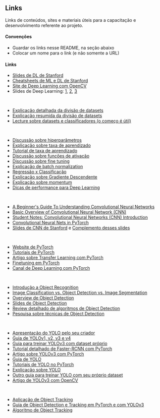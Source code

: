 ## Links

Links de conteúdos, sites e materiais úteis para a capacitação e desenvolvimento referente ao projeto.

#### Convenções

- Guardar os links nesse README, na seção abaixo
- Colocar um nome para o link (e não somente a URL)

#### Links

- [Slides de DL de Stanford](https://cs230.stanford.edu/winter2020/)
- [Cheatsheets de ML e DL de Stanford](https://stanford.edu/~shervine/teaching/)
- [Site de Deep Learning com OpenCV](https://www.learnopencv.com/)
- Slides de Deep Learning: [1](https://www.dropbox.com/s/7udotem1daz265x/AAAI2017-1-0205c.pdf?dl=0), [2](https://www.dropbox.com/s/qfz34ba3ftuli6b/AAAI2017-2-0203.pdf), [3](https://www.dropbox.com/s/6sbt9jmrwg414c8/AAAI2017-3-0331.pdf)

&nbsp;

- [Explicação detalhada da divisão de datasets](https://machinelearningmastery.com/difference-test-validation-datasets/)
- [Explicação resumida da divisão de datasets](https://towardsdatascience.com/train-validation-and-test-sets-72cb40cba9e7)
- [Lecture sobre datasets e classificadores (o começo é útil)](http://cseweb.ucsd.edu/~elkan/250Bwinter2012/classifiereval.pdf)

&nbsp;

- [Discussão sobre hiperparâmetros](https://towardsdatascience.com/what-are-hyperparameters-and-how-to-tune-the-hyperparameters-in-a-deep-neural-network-d0604917584a)
- [Explicação sobre taxa de aprendizado](https://machinelearningmastery.com/understand-the-dynamics-of-learning-rate-on-deep-learning-neural-networks/)
- [Tutorial de taxa de aprendizado](https://machinelearningmastery.com/learning-rate-for-deep-learning-neural-networks/)
- [Discussão sobre funções de ativação](https://www.analyticsvidhya.com/blog/2020/01/fundamentals-deep-learning-activation-functions-when-to-use-them/)
- [Discussão sobre fine tuning](https://flyyufelix.github.io/2016/10/03/fine-tuning-in-keras-part1.html)
- [Explicação de batch normalization](https://www.learnopencv.com/batch-normalization-in-deep-networks/)
- [Regressão x Classificação](https://www.geeksforgeeks.org/regression-classification-supervised-machine-learning/)
- [Explicação sobre Gradiente Descendente](https://medium.com/@abhinav.mahapatra10/beginner-ml-basics-gradient-descent-31cc0732676f)
- [Explicação sobre momentum](https://medium.com/@abhinav.mahapatra10/ml-advanced-momentum-in-machine-learning-what-is-nesterov-momentum-ad37ce1935fc)
- [Dicas de performance para Deep Learning](https://machinelearningmastery.com/improve-deep-learning-performance/)

&nbsp;

- [A Beginner's Guide To Understanding Convolutional Neural Networks](https://adeshpande3.github.io/A-Beginner%27s-Guide-To-Understanding-Convolutional-Neural-Networks/)
- [Basic Overview of Convolutional Neural Network (CNN)](https://medium.com/dataseries/basic-overview-of-convolutional-neural-network-cnn-4fcc7dbb4f17)
- [Student Notes: Convolutional Neural Networks (CNN) Introduction](https://indoml.com/2018/03/07/student-notes-convolutional-neural-networks-cnn-introduction/)
- [Convolutional Neural Nets in PyTorch](https://algorithmia.com/blog/convolutional-neural-nets-in-pytorch)
- [Slides de CNN de Stanford](http://cs231n.stanford.edu/slides/) e [Complemento desses slides](https://cs231n.github.io/)

&nbsp;

- [Website de PyTorch](https://pytorch.org/)
- [Tutoriais de PyTorch](https://www.learnopencv.com/learn-pytorch/)
- [Artigo sobre Transfer Learning com PyTorch](https://towardsdatascience.com/transfer-learning-picking-the-right-pre-trained-model-for-your-problem-bac69b488d16)
- [Finetuning em PyTorch](https://discuss.pytorch.org/t/how-to-perform-finetuning-in-pytorch/419)
- [Canal de Deep Learning com PyTorch](https://www.youtube.com/channel/UCfzlCWGWYyIQ0aLC5w48gBQ)

&nbsp;

- [Introdução a Object Recognition](https://machinelearningmastery.com/object-recognition-with-deep-learning/)
- [Image Classification vs. Object Detection vs. Image Segmentation](https://medium.com/analytics-vidhya/image-classification-vs-object-detection-vs-image-segmentation-f36db85fe81)
- [Overview de Object Detection](https://cv-tricks.com/object-detection/faster-r-cnn-yolo-ssd/)
- [Slides de Object Detection](http://ww2.inf.ufg.br/~anderson/deeplearning/20181/Curso_DeepLearning%20-%20Object%20Detection-%20SSD%20Fast%20Faster%20RCNN%20Yolo.pdf)
- [Review detalhado de algoritmos de Object Detection](https://medium.com/@fractaldle/brief-overview-on-object-detection-algorithms-ec516929be93)
- [Pesquisa sobre técnicas de Object Detection](https://towardsdatascience.com/object-detection-using-deep-learning-approaches-an-end-to-end-theoretical-perspective-4ca27eee8a9a)

&nbsp;

- [Apresentação do YOLO pelo seu criador](https://www.youtube.com/watch?v=NM6lrxy0bxs)
- [Guia de YOLOv1, v2, v3 e v4](https://robocademy.com/2020/05/01/a-gentle-introduction-to-yolo-v4-for-object-detection-in-ubuntu-20-04/)
- [Guia para treinar YOLOv3 com dataset próprio](https://blog.roboflow.ai/training-a-yolov3-object-detection-model-with-a-custom-dataset/)
- [Tutorial detalhado de Faster-RCNN com PyTorch](https://medium.com/@fractaldle/guide-to-build-faster-rcnn-in-pytorch-95b10c273439)
- [Artigo sobre YOLOv3 com PyTorch](https://michhar.github.io/learning-from-learning-yolov3/)
- [Guia de YOLO](https://hackernoon.com/understanding-yolo-f5a74bbc7967)
- [Tutoriais de YOLO no PyTorch](https://blog.paperspace.com/tag/series-yolo/)
- [Explicação sobre YOLO](https://medium.com/@jonathan_hui/real-time-object-detection-with-yolo-yolov2-28b1b93e2088)
- [Outro guia para treinar YOLO com seu próprio dataset](https://medium.com/@anirudh.s.chakravarthy/training-yolov3-on-your-custom-dataset-19a1abbdaf09)
- [Artigo de YOLOv3 com OpenCV](https://www.learnopencv.com/training-yolov3-deep-learning-based-custom-object-detector/)

&nbsp;

- [Aplicação de Object Tracking](https://www.move-lab.com/blog/tracking-things-in-object-detection-videos)
- [Guia de Object Detection e Tracking em PyTorch e com YOLOv3](https://towardsdatascience.com/object-detection-and-tracking-in-pytorch-b3cf1a696a98)
- [Algoritmo de Object Tracking](https://nanonets.com/blog/object-tracking-deepsort/)
